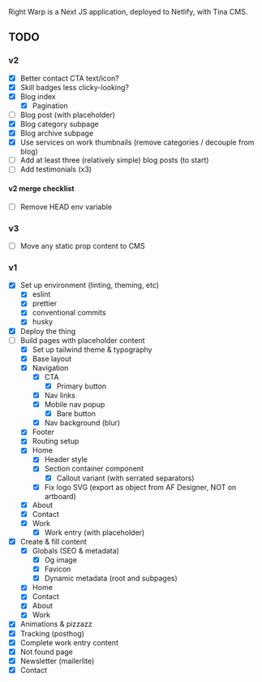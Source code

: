 Right Warp is a Next JS application, deployed to Netlify, with Tina CMS.

## TODO

### v2

- [x] Better contact CTA text/icon?
- [x] Skill badges less clicky-looking?
- [x] Blog index
  - [x] Pagination
- [ ] Blog post (with placeholder)
- [x] Blog category subpage
- [x] Blog archive subpage
- [x] Use services on work thumbnails (remove categories / decouple from blog)
- [ ] Add at least three (relatively simple) blog posts (to start)
- [ ] Add testimonials (x3)

#### v2 merge checklist

- [ ] Remove HEAD env variable

### v3

- [ ] Move any static prop content to CMS

### v1

- [x] Set up environment (linting, theming, etc)
  - [x] eslint
  - [x] prettier
  - [x] conventional commits
  - [x] husky
- [x] Deploy the thing
- [ ] Build pages with placeholder content
  - [x] Set up tailwind theme & typography
  - [x] Base layout
  - [x] Navigation
    - [x] CTA
      - [x] Primary button
    - [x] Nav links
    - [x] Mobile nav popup
      - [x] Bare button
    - [x] Nav background (blur)
  - [x] Footer
  - [x] Routing setup
  - [x] Home
    - [x] Header style
    - [x] Section container component
      - [x] Callout variant (with serrated separators)
    - [x] Fix logo SVG (export as object from AF Designer, NOT on artboard)
  - [x] About
  - [x] Contact
  - [x] Work
    - [x] Work entry (with placeholder)
- [x] Create & fill content
  - [x] Globals (SEO & metadata)
    - [x] Og image
    - [x] Favicon
    - [x] Dynamic metadata (root and subpages)
  - [x] Home
  - [x] Contact
  - [x] About
  - [x] Work
- [x] Animations & pizzazz
- [x] Tracking (posthog)
- [x] Complete work entry content
- [x] Not found page
- [x] Newsletter (mailerlite)
- [x] Contact

